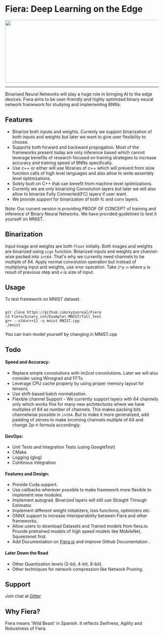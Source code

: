 # Fiera: Deep Learning on the Edge

<p align="center">
<img src="https://raw.githubusercontent.com/xyzunreal/Fiera/master/images/fiera.png" width = 650 height = 205/>
<hr>
</p>


Binarised Neural Networks will play a huge role in bringing AI to the edge devices. Fiera aims to be user-friendly and highly optimized binary neural network framework for studying and implementing BNNs.

## Features

* Binarize both inputs and weights. Currenly we support binarization of both inputs and weights but later we want to give user flexibility to choose.
* Supports both forward and backward propogation. Most of the frameworks present today are only inference based which cannot leverage benefits of research focused on training strategies to increase accuracy and training speed of BNNs specifically.
* Use c++ or either will use libraries of c++ which will prevent from slow function calls of high level languages and also allow to write assembly level optimizations.
* Solely built on C++ that can benefit from machine level optimizations.
* Currenly we are only binarizing Convolution layers but later we will also allow to binarize Fully Connected(FC) layers if user want.
* We provide support for binarization of both fc and conv layers.


Note: Our current version is providing PROOF OF CONCEPT of training and inference of  Binary Neural Networks. We have provided guidelines to test it yourself on MNIST.

## Binarization

Input image and weights are both `float` initially. Both images and weights are binarized using `sign` function.
Binarized inputs and weights are channel-wise packed into `int64`. That's why we currently need channels to be multiple of 64.
Apply normal convolution operation but instead of multiplying input and weights, use xnor operation.
Take `2*p-n` where `p` is result of previous step and `n` is size of input.

## Usage

To test framework on MNIST dataset.

```

git clone https://github.com/xyzunreal/Fiera
cd Fiera/binary_cnn/Example\ MNIST/full_test
g++ --std=c++11 -o mnist MNIST.cpp
./mnist

```

You can train model yourself by changing in MNIST.cpp

## Todo

#### Speed and Accuracy:

* Replace simple convolutions with im2col convolutions. Later we will also consider using Winograd and FFTs.
* Leverage CPU cache properly by using proper memory layout for tensors.
* Use shift-based batch normalization.
* Flexible channel Support -  We currently support layers with 64 channels only which works fine for many new architectures where we have multiples of 64 as number of channels. This makes packing bits channelwise possible in `int64`.  But to make it more generalized, add padding of zeroes to make incoming channels multiple of 64 and change 2p-n formula accordingly.

#### DevOps:

* Unit Tests and Integration Tests (using GoogleTest)
* CMake
* Logging (glog)
* Continous Integration

#### Features and Design:

* Provide Cuda support.
* Use callbacks wherever possible to make framework more flexible to implement new modules.
* Implement autograd. Binarized layers will still use Straight Through Estimator.
* Implement different weight initializers, loss functions, optimizers etc.
* ONNX support to increase interoperability between Fiera and other frameworks.
* Allow users to download Datasets and Trained models from fiera.io. Provide pretrained models of high speed models like MobileNet, Squeezenet first.
* Add Documentation on [Fiera.io](fiera.io) and improve Github Documentation .

#### Later Down the Road

* Other Quantization levels (2-bit, 4-bit, 8-bit).
* Other techniques for network compression like Network Pruning.

## Support

Join chat at [Gitter](https://https://gitter.im/Fiera-UnrealAI/)
 
## Why Fiera?

Fiera means 'Wild Beast' in Spanish. It reflects Swifness, Agility and Robustness of Fiera.
